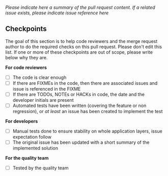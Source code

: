 *Please indicate here a summary of the pull request content. If a related issue exists, please indicate issue reference here*

## Checkpoints

The goal of this section is to help code reviewers and the merge request author to do the required checks on this pull request. Please don't edit this list.
If one or more of these checkpoints are out of scope, please write below why they are.

**For code reviewers**

- [ ] The code is clear enough
- [ ] If there are FIXMEs in the code, then there are associated issues and issue is referenced in the FIXME
- [ ] If there are TODOs, NOTEs or HACKs in code, the date and the developer initials are present
- [ ] Automated tests have been written (covering the feature or non regression), or *at least* an issue has been created to implement the test

**For developers**

- [ ] Manual tests done to ensure stability on whole application layers, issue expectation follow
- [ ] The original issue has been updated with a short summary of the implemented solution

**For the quality team**

- [ ] Tested by the quality team

